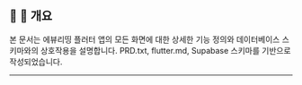 ## 📱 📱 개요
본 문서는 에뷰리띵 플러터 앱의 모든 화면에 대한 상세한 기능 정의와 데이터베이스 스키마와의 상호작용을 설명합니다. PRD.txt, flutter.md, Supabase 스키마를 기반으로 작성되었습니다.


---

